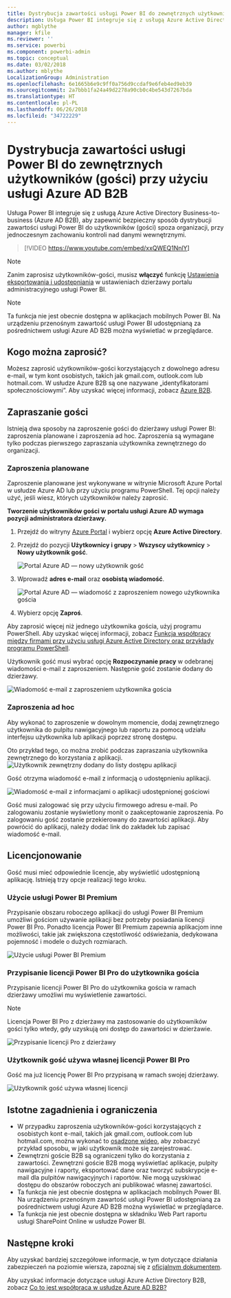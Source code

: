 ```yaml
---
title: Dystrybucja zawartości usługi Power BI do zewnętrznych użytkowników (gości) przy użyciu usługi Azure AD B2B
description: Usługa Power BI integruje się z usługą Azure Active Directory Business-to-business (Azure AD B2B), aby zapewnić bezpieczny sposób dystrybucji zawartości usługi Power BI do użytkowników (gości) spoza organizacji.
author: mgblythe
manager: kfile
ms.reviewer: ''
ms.service: powerbi
ms.component: powerbi-admin
ms.topic: conceptual
ms.date: 03/02/2018
ms.author: mblythe
LocalizationGroup: Administration
ms.openlocfilehash: 6e1665b6e9c9ff0a756d9ccdaf9e6feb4ed9eb39
ms.sourcegitcommit: 2a7bbb1fa24a49d2278a90cb0c4be543d7267bda
ms.translationtype: HT
ms.contentlocale: pl-PL
ms.lasthandoff: 06/26/2018
ms.locfileid: "34722229"
---
```

# <a name="distribute-power-bi-content-to-external-guest-users-with-azure-ad-b2b"></a>Dystrybucja zawartości usługi Power BI do zewnętrznych użytkowników (gości) przy użyciu usługi Azure AD B2B

Usługa Power BI integruje się z usługą Azure Active Directory Business-to-business (Azure AD B2B), aby zapewnić bezpieczny sposób dystrybucji zawartości usługi Power BI do użytkowników (gości) spoza organizacji, przy jednoczesnym zachowaniu kontroli nad danymi wewnętrznymi.

> [!VIDEO https://www.youtube.com/embed/xxQWEQ1NnlY]

> [!NOTE]
> Zanim zaprosisz użytkowników-gości, musisz **włączyć** funkcję [Ustawienia eksportowania i udostępniania](service-admin-portal.md#export-and-sharing-settings) w ustawieniach dzierżawy portalu administracyjnego usługi Power BI.

> [!NOTE]
> Ta funkcja nie jest obecnie dostępna w aplikacjach mobilnych Power BI. Na urządzeniu przenośnym zawartość usługi Power BI udostępnianą za pośrednictwem usługi Azure AD B2B można wyświetlać w przeglądarce. 

## <a name="who-can-you-invite"></a>Kogo można zaprosić?

Możesz zaprosić użytkowników-gości korzystających z dowolnego adresu e-mail, w tym kont osobistych, takich jak gmail.com, outlook.com lub hotmail.com. W usłudze Azure B2B są one nazywane „identyfikatorami społecznościowymi”. Aby uzyskać więcej informacji, zobacz [Azure B2B](https://docs.microsoft.com/azure/active-directory/active-directory-b2b-what-is-azure-ad-b2b).

## <a name="invite-guest-users"></a>Zapraszanie gości

Istnieją dwa sposoby na zaproszenie gości do dzierżawy usługi Power BI: zaproszenia planowane i zaproszenia ad hoc. Zaproszenia są wymagane tylko podczas pierwszego zapraszania użytkownika zewnętrznego do organizacji.

### <a name="planned-invites"></a>Zaproszenia planowane

Zaproszenie planowane jest wykonywane w witrynie Microsoft Azure Portal w usłudze Azure AD lub przy użyciu programu PowerShell. Tej opcji należy użyć, jeśli wiesz, których użytkowników należy zaprosić. 

**Tworzenie użytkowników gości w portalu usługi Azure AD wymaga pozycji administratora dzierżawy.**

1. Przejdź do witryny [Azure Portal](https://portal.azure.com) i wybierz opcję **Azure Active Directory**.

2. Przejdź do pozycji **Użytkownicy i grupy** > **Wszyscy użytkownicy** > **Nowy użytkownik gość**.

    ![Portal Azure AD — nowy użytkownik gość](media/service-admin-azure-ad-b2b/azuread-portal-new-guest-user.png)

3. Wprowadź **adres e-mail** oraz **osobistą wiadomość**.

    ![Portal Azure AD — wiadomość z zaproszeniem nowego użytkownika gościa](media/service-admin-azure-ad-b2b/azuread-portal-invite-message.png)

4. Wybierz opcję **Zaproś**.

Aby zaprosić więcej niż jednego użytkownika gościa, użyj programu PowerShell. Aby uzyskać więcej informacji, zobacz [Funkcja współpracy między firmami przy użyciu usługi Azure Active Directory oraz przykłady programu PowerShell](https://docs.microsoft.com/azure/active-directory/b2b/code-samples).

Użytkownik gość musi wybrać opcję **Rozpoczynanie pracy** w odebranej wiadomości e-mail z zaproszeniem. Następnie gość zostanie dodany do dzierżawy.

![Wiadomość e-mail z zaproszeniem użytkownika gościa](media/service-admin-azure-ad-b2b/guest-user-invite-email.png)

### <a name="ad-hoc-invites"></a>Zaproszenia ad hoc

Aby wykonać to zaproszenie w dowolnym momencie, dodaj zewnętrznego użytkownika do pulpitu nawigacyjnego lub raportu za pomocą udziału interfejsu użytkownika lub aplikacji poprzez stronę dostępu.

Oto przykład tego, co można zrobić podczas zapraszania użytkownika zewnętrznego do korzystania z aplikacji.
![Użytkownik zewnętrzny dodany do listy dostępu aplikacji](media/service-admin-azure-ad-b2b/power-bi-app-access.png)

Gość otrzyma wiadomość e-mail z informacją o udostępnieniu aplikacji.

![Wiadomość e-mail z informacjami o aplikacji udostępnionej gościowi](media/service-admin-azure-ad-b2b/guest-user-invite-email2.png)

Gość musi zalogować się przy użyciu firmowego adresu e-mail. Po zalogowaniu zostanie wyświetlony monit o zaakceptowanie zaproszenia. Po zalogowaniu gość zostanie przekierowany do zawartości aplikacji. Aby powrócić do aplikacji, należy dodać link do zakładek lub zapisać wiadomość e-mail.

## <a name="licensing"></a>Licencjonowanie

Gość musi mieć odpowiednie licencje, aby wyświetlić udostępnioną aplikację. Istnieją trzy opcje realizacji tego kroku.

### <a name="use-power-bi-premium"></a>Użycie usługi Power BI Premium

Przypisanie obszaru roboczego aplikacji do usługi Power BI Premium umożliwi gościom używanie aplikacji bez potrzeby posiadania licencji Power BI Pro. Ponadto licencja Power BI Premium zapewnia aplikacjom inne możliwości, takie jak zwiększona częstotliwość odświeżania, dedykowana pojemność i modele o dużych rozmiarach.

![Użycie usługi Power BI Premium](media/service-admin-azure-ad-b2b/license-approach1.png)

### <a name="assign-power-bi-pro-license-to-guest-user"></a>Przypisanie licencji Power BI Pro do użytkownika gościa

Przypisanie licencji Power BI Pro do użytkownika gościa w ramach dzierżawy umożliwi mu wyświetlenie zawartości.

> [!NOTE]
> Licencja Power BI Pro z dzierżawy ma zastosowanie do użytkowników gości tylko wtedy, gdy uzyskują oni dostęp do zawartości w dzierżawie.

![Przypisanie licencji Pro z dzierżawy](media/service-admin-azure-ad-b2b/license-approach2.png)

### <a name="guest-user-brings-their-own-power-bi-pro-license"></a>Użytkownik gość używa własnej licencji Power BI Pro

Gość ma już licencję Power BI Pro przypisaną w ramach swojej dzierżawy.

![Użytkownik gość używa własnej licencji](media/service-admin-azure-ad-b2b/license-approach3.png)

## <a name="considerations-and-limitations"></a>Istotne zagadnienia i ograniczenia

* W przypadku zaproszenia użytkowników-gości korzystających z osobistych kont e-mail, takich jak gmail.com, outlook.com lub hotmail.com, można wykonać to [osadzone wideo](https://docs.microsoft.com/azure/active-directory/active-directory-b2b-redemption-experience), aby zobaczyć przykład sposobu, w jaki użytkownik może się zarejestrować.
* Zewnętrzni goście B2B są ograniczeni tylko do korzystania z zawartości. Zewnętrzni goście B2B mogą wyświetlać aplikacje, pulpity nawigacyjne i raporty, eksportować dane oraz tworzyć subskrypcje e-mail dla pulpitów nawigacyjnych i raportów. Nie mogą uzyskiwać dostępu do obszarów roboczych ani publikować własnej zawartości.
* Ta funkcja nie jest obecnie dostępna w aplikacjach mobilnych Power BI. Na urządzeniu przenośnym zawartość usługi Power BI udostępnianą za pośrednictwem usługi Azure AD B2B można wyświetlać w przeglądarce.
* Ta funkcja nie jest obecnie dostępna w składniku Web Part raportu usługi SharePoint Online w usłudze Power BI.

## <a name="next-steps"></a>Następne kroki

Aby uzyskać bardziej szczegółowe informacje, w tym dotyczące działania zabezpieczeń na poziomie wiersza, zapoznaj się z [oficjalnym dokumentem](https://aka.ms/powerbi-b2b-whitepaper).

Aby uzyskać informacje dotyczące usługi Azure Active Directory B2B, zobacz [Co to jest współpraca w usłudze Azure AD B2B?](https://docs.microsoft.com/azure/active-directory/active-directory-b2b-what-is-azure-ad-b2b)
